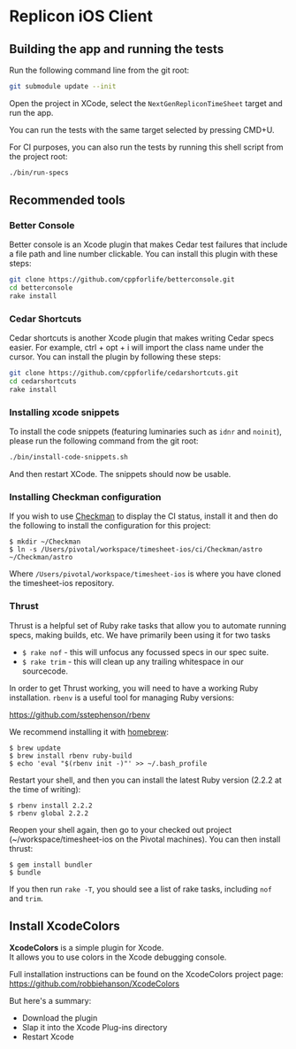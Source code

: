 # Replicon iOS Client

## Building the app and running the tests

Run the following command line from the git root:

```bash
git submodule update --init
```

Open the project in XCode, select the `NextGenRepliconTimeSheet` target and run the app.

You can run the tests with the same target selected by pressing CMD+U.

For CI purposes, you can also run the tests by running this shell script from the project root:

```bash
./bin/run-specs
```

## Recommended tools

### Better Console

Better console is an Xcode plugin that makes Cedar test failures that include a file path and line number clickable.
You can install this plugin with these steps:

```bash
git clone https://github.com/cppforlife/betterconsole.git
cd betterconsole
rake install
```

### Cedar Shortcuts
Cedar shortcuts is another Xcode plugin that makes writing Cedar specs easier. For example, ctrl + opt + i will import the class name under the cursor. 
You can install the plugin by following these steps:

```bash
git clone https://github.com/cppforlife/cedarshortcuts.git
cd cedarshortcuts
rake install
```

### Installing xcode snippets

To install the code snippets (featuring luminaries such as `idnr` and `noinit`), please run the following command from the git root:

```bash
./bin/install-code-snippets.sh
```

And then restart XCode. The snippets should now be usable.

### Installing Checkman configuration

If you wish to use [Checkman](https://github.com/cppforlife/checkman) to display the CI status, install it and then do the following to install the configuration for this project:

```
$ mkdir ~/Checkman
$ ln -s /Users/pivotal/workspace/timesheet-ios/ci/Checkman/astro ~/Checkman/astro
```

Where `/Users/pivotal/workspace/timesheet-ios` is where you have cloned the timesheet-ios repository.

### Thrust

Thrust is a helpful set of Ruby rake tasks that allow you to automate running specs, making builds, etc. We have primarily been using it for two tasks

* `$ rake nof` - this will unfocus any focussed specs in our spec suite.
* `$ rake trim` - this will clean up any trailing whitespace in our sourcecode.

In order to get Thrust working, you will need to have a working Ruby installation. `rbenv` is a useful tool for managing Ruby versions:

https://github.com/sstephenson/rbenv

We recommend installing it with [homebrew](http://brew.sh/):

```
$ brew update
$ brew install rbenv ruby-build
$ echo 'eval "$(rbenv init -)"' >> ~/.bash_profile
```

Restart your shell, and then you can install the latest Ruby version (2.2.2 at the time of writing):

```
$ rbenv install 2.2.2
$ rbenv global 2.2.2
```

Reopen your shell again, then go to your checked out project (~/workspace/timesheet-ios on the Pivotal machines). You can then install thrust:

```
$ gem install bundler
$ bundle
```

If you then run `rake -T`, you should see a list of rake tasks, including `nof` and `trim`.

## Install XcodeColors

**XcodeColors** is a simple plugin for Xcode.  
It allows you to use colors in the Xcode debugging console.

Full installation instructions can be found on the XcodeColors project page:  
https://github.com/robbiehanson/XcodeColors

But here's a summary:
- Download the plugin
- Slap it into the Xcode Plug-ins directory
- Restart Xcode
